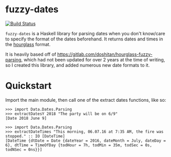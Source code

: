 # fuzzy-dates

[![Build Status](https://travis-ci.org/ReedOei/fuzzy-dates.svg?branch=master)](https://travis-ci.org/ReedOei/fuzzy-dates)

`fuzzy-dates` is a Haskell library for parsing dates when you don't know/care to specify the format of the dates beforehand.
It returns dates and times in the [hourglass](https://hackage.haskell.org/package/hourglass) format.

It is heavily based off of <https://gitlab.com/doshitan/hourglass-fuzzy-parsing>, which had not been updated for over 2 years at the time of writing, so I created this library, and added numerous new date formats to it.

# Quickstart

Import the main module, then call one of the extract dates functions, like so:

```
>>> import Data.Dates.Parsing
>>> extractDatesY 2018 "The party will be on 6/9"
[Date 2018 June 9]
```

```
>>> import Data.Dates.Parsing
>>> extractDateTimes "This morning, 06.07.16 at 7:35 AM, the fire was stopped." :: IO [DateTime]
[DateTime {dtDate = Date {dateYear = 2016, dateMonth = July, dateDay = 6}, dtTime = TimeOfDay {todHour = 7h, todMin = 35m, todSec = 0s, todNSec = 0ns}}]

